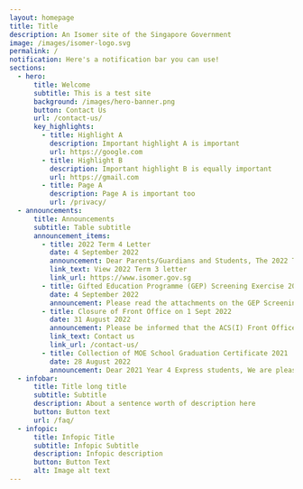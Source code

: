 ```yaml
---
layout: homepage
title: Title
description: An Isomer site of the Singapore Government
image: /images/isomer-logo.svg
permalink: /
notification: Here's a notification bar you can use!
sections:
  - hero:
      title: Welcome
      subtitle: This is a test site
      background: /images/hero-banner.png
      button: Contact Us
      url: /contact-us/
      key_highlights:
        - title: Highlight A
          description: Important highlight A is important
          url: https://google.com
        - title: Highlight B
          description: Important highlight B is equally important
          url: https://gmail.com
        - title: Page A
          description: Page A is important too
          url: /privacy/
  - announcements:
      title: Announcements
      subtitle: Table subtitle
      announcement_items:
        - title: 2022 Term 4 Letter
          date: 4 September 2022
          announcement: Dear Parents/Guardians and Students, The 2022 Term 3 letter is posted and available for your viewing in the school website.
          link_text: View 2022 Term 3 letter
          link_url: https://www.isomer.gov.sg
        - title: Gifted Education Programme (GEP) Screening Exercise 2022
          date: 4 September 2022
          announcement: Please read the attachments on the GEP Screening Exercise 2022 and indicate if you would like your child/ward to participate in the exercise on Wednesday, 17 August 2022.
        - title: Closure of Front Office on 1 Sept 2022
          date: 31 August 2022
          announcement: Please be informed that the ACS(I) Front Office will be closed for a school function on Thursday, 1 September 2022, from 10.30 am onwards. The Front Office will resume operations on Friday, 2 September, 7.00 am. Thank you.
          link_text: Contact us
          link_url: /contact-us/
        - title: Collection of MOE School Graduation Certificate 2021
          date: 28 August 2022
          announcement: Dear 2021 Year 4 Express students, We are pleased to inform you that your School Graduation Certificate is ready for collection. You may collect this from the Front Office on weekdays (8.30 am to 4.00 pm). Please provide a written letter of authorisation if a proxy is collecting this on your behalf.
  - infobar:
      title: Title long title
      subtitle: Subtitle
      description: About a sentence worth of description here
      button: Button text
      url: /faq/
  - infopic:
      title: Infopic Title
      subtitle: Infopic Subtitle
      description: Infopic description
      button: Button Text
      alt: Image alt text
---
```

